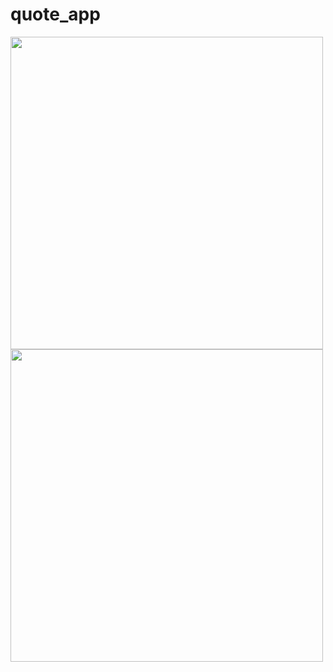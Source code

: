 # quote_app

<img src="https://github.com/user-attachments/assets/361fa6f7-8574-4a6f-adb3-539d71a7ba37" height="500">
<img src="https://github.com/user-attachments/assets/4b3d2150-84cb-4035-bfd2-441a62851879" height="500">
